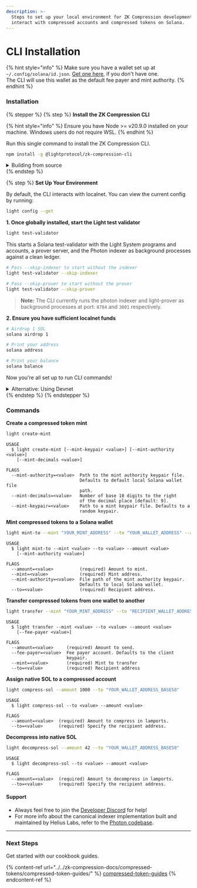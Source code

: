 ```yaml
---
description: >-
  Steps to set up your local environment for ZK Compression development. CLI to
  interact with compressed accounts and compressed tokens on Solana.
---
```


# CLI Installation

{% hint style="info" %}
Make sure you have a wallet set up at `~/.config/solana/id.json`. [Get one here](https://docs.solanalabs.com/cli/wallets/file-system), if you don't have one.\
The CLI will use this wallet as the default fee payer and mint authority.
{% endhint %}

### Installation

{% stepper %}
{% step %}
**Install the ZK Compression CLI**

{% hint style="info" %}
Ensure you have Node >= v20.9.0 installed on your machine. Windows users do not require WSL.
{% endhint %}

Run this single command to install the ZK Compression CLI.

```bash
npm install -g @lightprotocol/zk-compression-cli
```

<details>

<summary>Building from source</summary>

If you prefer to build the CLI from source, follow the steps below to install the necessary prerequisites.

**1. Activate the Development Environment**

Ensure you are at the root of the monorepo.

```bash
. ./scripts/devenv
```

**2. Install and build the monorepo from source. This also builds the CLI.**

```bash
./scripts/install.sh
```

```bash
./scripts/build.sh
```

**3. Make your CLI available globally**

```bash
pnpm link --global
```

```bash
# Verify the CLI was correctly installed
which light
```

</details>
{% endstep %}

{% step %}
**Set Up Your Environment**

By default, the CLI interacts with localnet. You can view the current config by running:

```bash
light config --get
```

**1. Once globally installed, start the Light test validator**

```bash
light test-validator
```

This starts a Solana test-validator with the Light System programs and accounts, a prover server, and the Photon indexer as background processes against a clean ledger.

```bash
# Pass --skip-indexer to start without the indexer
light test-validator --skip-indexer

# Pass --skip-prover to start without the prover
light test-validator --skip-prover

```

> **Note:** The CLI currently runs the photon indexer and light-prover as background processes at port: `8784` and `3001` respectively.

**2. Ensure you have sufficient localnet funds**

```bash
# Airdrop 1 SOL
solana airdrop 1

# Print your address
solana address

# Print your balance
solana balance
```

Now you're all set up to run CLI commands!

<details>

<summary>Alternative: Using Devnet</summary>

To switch to Devnet, point the URLs to an RPC supporting ZK Compression. For example, run:

```bash
  light config --indexerUrl "https://devnet.helius-rpc.com/?api-key=<api-key>" \
    --proverUrl "https://devnet.helius-rpc.com/?api-key=<api-key>" \
    --solanaRpcUrl "https://devnet.helius-rpc.com/?api-key=<api-key>"
```

Also adjust your solana config:

```bash
# Set config
solana config set --url "https://devnet.helius-rpc.com/?api-key=<api-key>"

# Airdrop 1 SOL
solana airdrop 1

# Print your address
solana address
```

</details>
{% endstep %}
{% endstepper %}

### Commands

**Create a compressed token mint**

```bash
light create-mint
```

```
USAGE
  $ light create-mint [--mint-keypair <value>] [--mint-authority <value>]
    [--mint-decimals <value>]

FLAGS
  --mint-authority=<value>  Path to the mint authority keypair file.
                            Defaults to default local Solana wallet file
                            path.
  --mint-decimals=<value>   Number of base 10 digits to the right
                            of the decimal place [default: 9].
  --mint-keypair=<value>    Path to a mint keypair file. Defaults to a
                            random keypair.
```

**Mint compressed tokens to a Solana wallet**

```bash
light mint-to --mint "YOUR_MINT_ADDRESS" --to "YOUR_WALLET_ADDRESS" --amount 4200000000
```

```
USAGE
  $ light mint-to --mint <value> --to <value> --amount <value>
    [--mint-authority <value>]

FLAGS
  --amount=<value>          (required) Amount to mint.
  --mint=<value>            (required) Mint address.
  --mint-authority=<value>  File path of the mint authority keypair.
                            Defaults to local Solana wallet.
  --to=<value>              (required) Recipient address.
```

**Transfer compressed tokens from one wallet to another**

```bash
light transfer --mint "YOUR_MINT_ADDRESS" --to "RECIPIENT_WALLET_ADDRESS" --amount 4200000000
```

```
USAGE
  $ light transfer --mint <value> --to <value> --amount <value>
    [--fee-payer <value>]

FLAGS
  --amount=<value>     (required) Amount to send.
  --fee-payer=<value>  Fee payer account. Defaults to the client
                       keypair.
  --mint=<value>       (required) Mint to transfer
  --to=<value>         (required) Recipient address

```

**Assign native SOL to a compressed account**

```bash
light compress-sol --amount 1000 --to "YOUR_WALLET_ADDRESS_BASE58"
```

```
USAGE
  $ light compress-sol --to <value> --amount <value>

FLAGS
  --amount=<value>  (required) Amount to compress in lamports.
  --to=<value>      (required) Specify the recipient address.
```

**Decompress into native SOL**

```bash
light decompress-sol --amount 42 --to "YOUR_WALLET_ADDRESS_BASE58"
```

```
USAGE
  $ light decompress-sol --to <value> --amount <value>

FLAGS
  --amount=<value>  (required) Amount to decompress in lamports.
  --to=<value>      (required) Specify the recipient address.
```

#### Support

* Always feel free to join the [Developer Discord](https://discord.gg/D2cEphnvcY) for help!
* For more info about the canonical indexer implementation built and maintained by Helius Labs, refer to the [Photon codebase](https://github.com/helius-labs/photon).

***

### Next Steps

Get started with our cookbook guides.

{% content-ref url="../../zk-compression-docs/compressed-tokens/compressed-token-guides/" %}
[compressed-token-guides](../../zk-compression-docs/compressed-tokens/compressed-token-guides/)
{% endcontent-ref %}
